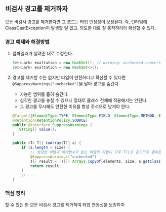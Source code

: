 ## 비검사 경고를 제거하자
모든 비검사 경고를 제거한다면 그 코드는 타입 안정성이 보장된다. 즉, 런타임에 ClassCastException이 발생할 일 없고, 의도한 대로 잘 동작하리라 확신할 수 있다.

### 경고 예제와 해결방법
1. 컴파일러가 알려준 대로 수정한다.

    ```java
    Set<Lark> exaltation = new HashSet(); // warning: unchecked conversion
    Set<Lark> exaltation = new HashSet<>();
    ```

1. 경고를 제거할 수는 없지만 타입이 안전하다고 확신할 수 있다면 `@SuppressWarnings("unchecked")`을 달아 경고를 숨긴다.
    - 가능한 범위를 좁혀 숨긴다.
    - 심각한 경고를 놓칠 수 있으니 절대로 클래스 전체에 적용해서는 안된다.
    - 그 경고를 무시해도 안전한 이유를 항상 주석으로 남겨야 한다.

    ```java
   @Target({ElementType.TYPE, ElementType.FIELD, ElementType.METHOD, ElementType.PARAMETER, ElementType.CONSTRUCTOR, ElementType.LOCAL_VARIABLE, ElementType.MODULE})
   @Retention(RetentionPolicy.SOURCE)
   public @interface SuppressWarnings {
       String[] value();
   }
   
    public <T> T[] toArray(T[] a) {
        if (a.length < size) {
            // 생성한 배열과 매개변수로 받는 배열의 타입이 모두 T[]로 같으므로 올바른 형변환이다.
            @SuppressWarnings("unchecked")
            T[] result = (T[]) Arrays.copyOf(elements, size, a.getClass());
            return result;
        }
        // ...
    }
    ```

### 핵심 정리
할 수 있는 한 모든 비검사 경고를 제거하여 타입 안정성을 보장하자